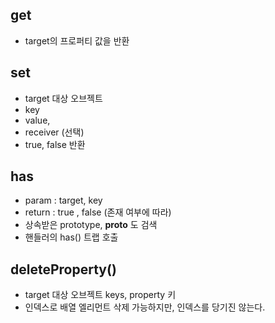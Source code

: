 ## get

- target의 프로퍼티 값을 반환


## set
- target 대상 오브젝트
- key
- value,
- receiver (선택)
- true, false 반환

## has
- param : target, key
- return : true , false (존재 여부에 따라)
- 상속받은 prototype, __proto__ 도 검색
- 핸들러의 has() 트랩 호출

## deleteProperty()
- target 대상 오브젝트 keys, property 키
- 인덱스로 배열 엘리먼트 삭제 가능하지만, 인덱스를 당기진 않는다. 

